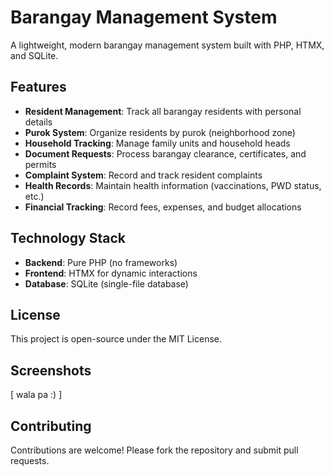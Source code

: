 # Barangay Management System

A lightweight, modern barangay management system built with PHP, HTMX, and SQLite.

## Features

- **Resident Management**: Track all barangay residents with personal details
- **Purok System**: Organize residents by purok (neighborhood zone)
- **Household Tracking**: Manage family units and household heads
- **Document Requests**: Process barangay clearance, certificates, and permits
- **Complaint System**: Record and track resident complaints
- **Health Records**: Maintain health information (vaccinations, PWD status, etc.)
- **Financial Tracking**: Record fees, expenses, and budget allocations

## Technology Stack

- **Backend**: Pure PHP (no frameworks)
- **Frontend**: HTMX for dynamic interactions
- **Database**: SQLite (single-file database)


## License

This project is open-source under the MIT License.

## Screenshots

[ wala pa :) ]


## Contributing

Contributions are welcome! Please fork the repository and submit pull requests.